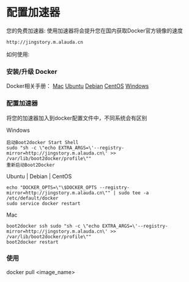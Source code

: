 # 配置加速器
您的免费加速器:
使用加速器将会提升您在国内获取Docker官方镜像的速度

`http://jingstory.m.alauda.cn`

如何使用:

### 安装/升级 Docker

Docker相关手册： [Mac][1]    [Ubuntu][2]    [Debian][3]    [CentOS][4]    [Windows][5]

### 配置加速器

将您的加速器加入到docker配置文件中，不同系统会有区别

Windows

```
启动Boot2docker Start Shell
sudo "sh -c \"echo EXTRA_ARGS=\'--registry-mirror=http://jingstory.m.alauda.cn\' >> /var/lib/boot2docker/profile\""
重新启动Boot2Docker
```

Ubuntu | Debian | CentOS

```
echo "DOCKER_OPTS=\"\$DOCKER_OPTS --registry-mirror=http://jingstory.m.alauda.cn\"" | sudo tee -a /etc/default/docker
sudo service docker restart
```

Mac

```
boot2docker ssh sudo "sh -c \"echo EXTRA_ARGS=\'--registry-mirror=http://jingstory.m.alauda.cn\' >> /var/lib/boot2docker/profile\""
boot2docker restart
```

### 使用

docker pull <image_name> 


[1]: http://docs.docker.com/installation/mac/
[2]: http://docs.docker.com/installation/ubuntulinux/
[3]: http://docs.docker.com/installation/debian/
[4]: http://docs.docker.com/installation/centos/
[5]: http://docs.docker.com/installation/windows/
